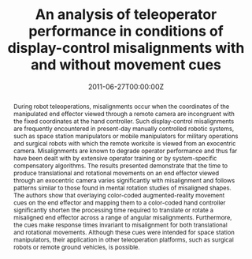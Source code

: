 ---
title: "An analysis of teleoperator performance in conditions of display-control misalignments with and without movement cues"
authors:
- Alex-Cao
date: "2011-06-27T00:00:00Z"
doi: "https://doi.org/10.1177%2F1555343411409348"

# Schedule page publish date (NOT publication's date).
publishDate: "2020-08-18T00:00:00Z"

# Publication type.
# Legend: 0 = Uncategorized; 1 = Conference paper; 2 = Journal article;
# 3 = Preprint / Working Paper; 4 = Report; 5 = Book; 6 = Book section;
# 7 = Thesis; 8 = Patent
publication_types: ["2"]

# Publication name and optional abbreviated publication name.
publication: Journal of Cognitive Engineering and Decision Making
publication_short: J Cogn Eng Decis Mak

abstract: "During robot teleoperations, misalignments occur when the coordinates of the manipulated end effector viewed through a remote camera are incongruent with the fixed coordinates at the hand controller. Such display-control misalignments are frequently encountered in present-day manually controlled robotic systems, such as space station manipulators or mobile manipulators for military operations and surgical robots with which the remote worksite is viewed from an exocentric camera. Misalignments are known to degrade operator performance and thus far have been dealt with by extensive operator training or by system-specific compensatory algorithms. The results presented demonstrate that the time to produce translational and rotational movements on an end effector viewed through an exocentric camera varies significantly with misalignment and follows patterns similar to those found in mental rotation studies of misaligned shapes. The authors show that overlaying color-coded augmented-reality movement cues on the end effector and mapping them to a color-coded hand controller significantly shorten the processing time required to translate or rotate a misaligned end effector across a range of angular misalignments. Furthermore, the cues make response times invariant to misalignment for both translational and rotational movements. Although these cues were intended for space station manipulators, their application in other teleoperation platforms, such as surgical robots or remote ground vehicles, is possible."

# Summary. An optional shortened abstract.
# summary: Lorem ipsum dolor sit amet, consectetur adipiscing elit. Duis posuere tellus ac convallis placerat. Proin tincidunt magna sed ex sollicitudin condimentum.

tags:
- Robotic teleoperation
- Display-control misalignment
- Visual cues
- Augmented Reality
- Manual control
- Mental rotation

featured: false

links:
- name: Online Access
  url: https://journals.sagepub.com/doi/abs/10.1177/1555343411409348
# url_pdf: 
# url_code: '#'
# url_dataset: '#'
# url_poster: '#'
# url_project: ''
# url_slides: ''
# url_source: '#'
# url_video: '#'

# Featured image
# To use, add an image named `featured.jpg/png` to your page's folder. 
# image:
#   caption: ''
#   focal_point: ""
#   preview_only: false

# Associated Projects (optional).
#   Associate this publication with one or more of your projects.
#   Simply enter your project's folder or file name without extension.
#   E.g. `internal-project` references `content/project/internal-project/index.md`.
#   Otherwise, set `projects: []`.
# projects:


# Slides (optional).
#   Associate this publication with Markdown slides.
#   Simply enter your slide deck's filename without extension.
#   E.g. `slides: "example"` references `content/slides/example/index.md`.
#   Otherwise, set `slides: ""`.
slides: ""
---